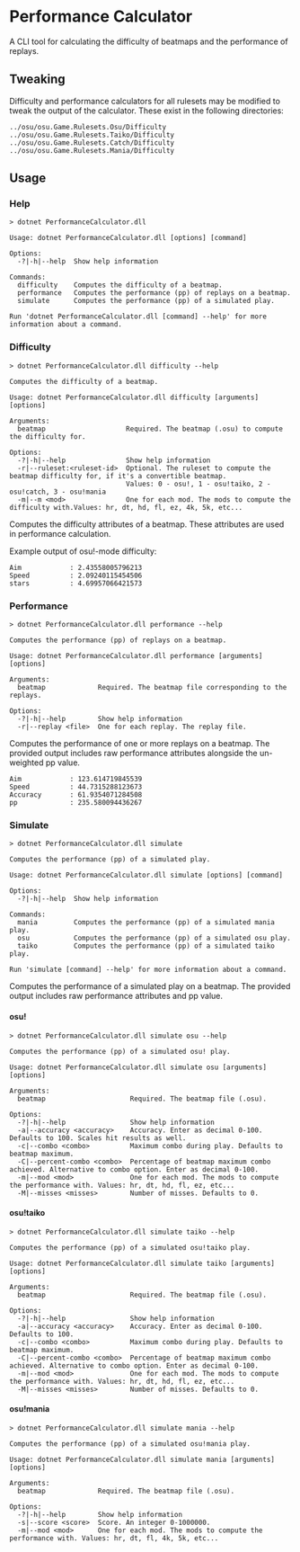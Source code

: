 # Performance Calculator

A CLI tool for calculating the difficulty of beatmaps and the performance of replays.

## Tweaking

Difficulty and performance calculators for all rulesets may be modified to tweak the output of the calculator. These exist in the following directories:

```
../osu/osu.Game.Rulesets.Osu/Difficulty
../osu/osu.Game.Rulesets.Taiko/Difficulty
../osu/osu.Game.Rulesets.Catch/Difficulty
../osu/osu.Game.Rulesets.Mania/Difficulty
```

## Usage

### Help
```
> dotnet PerformanceCalculator.dll

Usage: dotnet PerformanceCalculator.dll [options] [command]

Options:
  -?|-h|--help  Show help information

Commands:
  difficulty    Computes the difficulty of a beatmap.
  performance   Computes the performance (pp) of replays on a beatmap.
  simulate      Computes the performance (pp) of a simulated play.

Run 'dotnet PerformanceCalculator.dll [command] --help' for more information about a command.
```

### Difficulty
```
> dotnet PerformanceCalculator.dll difficulty --help

Computes the difficulty of a beatmap.

Usage: dotnet PerformanceCalculator.dll difficulty [arguments] [options]

Arguments:
  beatmap                    Required. The beatmap (.osu) to compute the difficulty for.

Options:
  -?|-h|--help               Show help information
  -r|--ruleset:<ruleset-id>  Optional. The ruleset to compute the beatmap difficulty for, if it's a convertible beatmap.
                             Values: 0 - osu!, 1 - osu!taiko, 2 - osu!catch, 3 - osu!mania
  -m|--m <mod>               One for each mod. The mods to compute the difficulty with.Values: hr, dt, hd, fl, ez, 4k, 5k, etc...
```

Computes the difficulty attributes of a beatmap. These attributes are used in performance calculation.

Example output of osu!-mode difficulty:
```
Aim            : 2.43558005796213
Speed          : 2.09240115454506
stars          : 4.69957066421573
```

### Performance
```
> dotnet PerformanceCalculator.dll performance --help

Computes the performance (pp) of replays on a beatmap.

Usage: dotnet PerformanceCalculator.dll performance [arguments] [options]

Arguments:
  beatmap             Required. The beatmap file corresponding to the replays.

Options:
  -?|-h|--help        Show help information
  -r|--replay <file>  One for each replay. The replay file.
```

Computes the performance of one or more replays on a beatmap. The provided output includes raw performance attributes alongside the un-weighted pp value.

```
Aim            : 123.614719845539
Speed          : 44.7315288123673
Accuracy       : 61.9354071284508
pp             : 235.580094436267
```

### Simulate
```
> dotnet PerformanceCalculator.dll simulate

Computes the performance (pp) of a simulated play.

Usage: dotnet PerformanceCalculator.dll simulate [options] [command]

Options:
  -?|-h|--help  Show help information

Commands:
  mania         Computes the performance (pp) of a simulated mania play.
  osu           Computes the performance (pp) of a simulated osu play.
  taiko         Computes the performance (pp) of a simulated taiko play.

Run 'simulate [command] --help' for more information about a command.

```
Computes the performance of a simulated play on a beatmap. The provided output includes raw performance attributes and pp value.


#### osu!
```
> dotnet PerformanceCalculator.dll simulate osu --help

Computes the performance (pp) of a simulated osu! play.

Usage: dotnet PerformanceCalculator.dll simulate osu [arguments] [options]

Arguments:
  beatmap                     Required. The beatmap file (.osu).

Options:
  -?|-h|--help                Show help information
  -a|--accuracy <accuracy>    Accuracy. Enter as decimal 0-100. Defaults to 100. Scales hit results as well.
  -c|--combo <combo>          Maximum combo during play. Defaults to beatmap maximum.
  -C|--percent-combo <combo>  Percentage of beatmap maximum combo achieved. Alternative to combo option. Enter as decimal 0-100.
  -m|--mod <mod>              One for each mod. The mods to compute the performance with. Values: hr, dt, hd, fl, ez, etc...
  -M|--misses <misses>        Number of misses. Defaults to 0.
```

#### osu!taiko
```
> dotnet PerformanceCalculator.dll simulate taiko --help

Computes the performance (pp) of a simulated osu!taiko play.

Usage: dotnet PerformanceCalculator.dll simulate taiko [arguments] [options]

Arguments:
  beatmap                     Required. The beatmap file (.osu).

Options:
  -?|-h|--help                Show help information
  -a|--accuracy <accuracy>    Accuracy. Enter as decimal 0-100. Defaults to 100.
  -c|--combo <combo>          Maximum combo during play. Defaults to beatmap maximum.
  -C|--percent-combo <combo>  Percentage of beatmap maximum combo achieved. Alternative to combo option. Enter as decimal 0-100.
  -m|--mod <mod>              One for each mod. The mods to compute the performance with. Values: hr, dt, hd, fl, ez, etc...
  -M|--misses <misses>        Number of misses. Defaults to 0.
```

#### osu!mania
```
> dotnet PerformanceCalculator.dll simulate mania --help

Computes the performance (pp) of a simulated osu!mania play.

Usage: dotnet PerformanceCalculator.dll simulate mania [arguments] [options]

Arguments:
  beatmap             Required. The beatmap file (.osu).

Options:
  -?|-h|--help        Show help information
  -s|--score <score>  Score. An integer 0-1000000.
  -m|--mod <mod>      One for each mod. The mods to compute the performance with. Values: hr, dt, fl, 4k, 5k, etc...
```